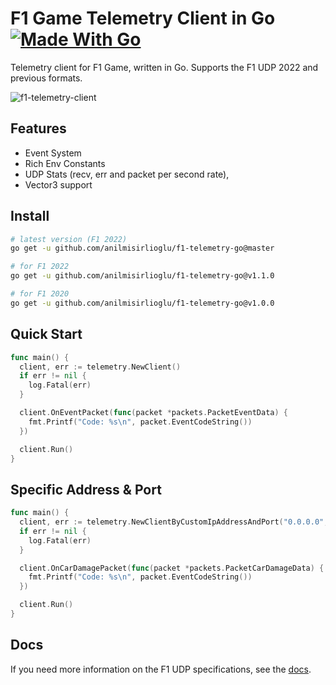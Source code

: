 # F1 Game Telemetry Client in Go [![Made With Go](https://img.shields.io/badge/Made%20with-Go-1f425f.svg?color=007EC6)](http://golang.org)

Telemetry client for F1 Game, written in Go. Supports the F1 UDP 2022 and previous formats.

![f1-telemetry-client](https://user-images.githubusercontent.com/20264712/121112897-ccc2fb00-c819-11eb-9739-91ccddcbcdc4.png)

## Features

- Event System
- Rich Env Constants
- UDP Stats (recv, err and packet per second rate),
- Vector3 support

## Install

```bash
# latest version (F1 2022)
go get -u github.com/anilmisirlioglu/f1-telemetry-go@master

# for F1 2022
go get -u github.com/anilmisirlioglu/f1-telemetry-go@v1.1.0

# for F1 2020
go get -u github.com/anilmisirlioglu/f1-telemetry-go@v1.0.0
```

## Quick Start

```go
func main() {
  client, err := telemetry.NewClient()
  if err != nil {
	log.Fatal(err)
  }

  client.OnEventPacket(func(packet *packets.PacketEventData) {
  	fmt.Printf("Code: %s\n", packet.EventCodeString())
  })

  client.Run()
}
```

## Specific Address & Port

```go
func main() {
  client, err := telemetry.NewClientByCustomIpAddressAndPort("0.0.0.0", 20777)
  if err != nil {
	log.Fatal(err)
  }

  client.OnCarDamagePacket(func(packet *packets.PacketCarDamageData) {
  	fmt.Printf("Code: %s\n", packet.EventCodeString())
  })

  client.Run()
}
```

## Docs

If you need more information on the F1 UDP specifications, see the [docs](/docs).
